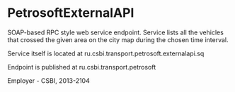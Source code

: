 # PetrosoftExternalAPI
SOAP-based RPC style web service endpoint. Service lists all the vehicles that crossed the given area on the city map during the chosen time interval. 

Service itself is located at ru.csbi.transport.petrosoft.externalapi.sq

Endpoint is published at ru.csbi.transport.petrosoft

Employer - CSBI, 2013-2104
